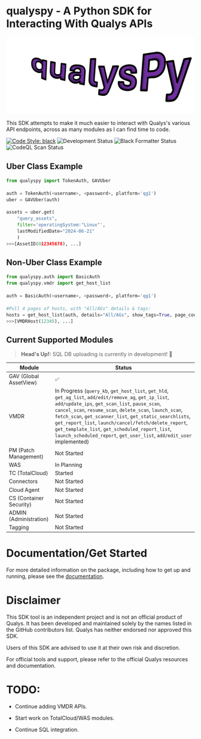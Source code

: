 ﻿# qualyspy - A Python SDK for Interacting With Qualys APIs
![Logo](./imgs/QualysPyLogo.png)

This SDK attempts to make it much easier to interact with Qualys's various API endpoints, across as many modules as I can find time to code.

[![Code Style: black](https://img.shields.io/badge/code%20style-black-000000.svg)](https://github.com/psf/black) ![Development Status](https://img.shields.io/badge/in%20development-8A2BE2) ![Black Formatter Status](https://github.com/0x41424142/qualyspy/actions/workflows/black.yml/badge.svg?event=push) ![CodeQL Scan Status](https://github.com/0x41424142/qualyspy/actions/workflows/codeql.yml/badge.svg?branch=main)

## Uber Class Example
```py
from qualyspy import TokenAuth, GAVUber

auth = TokenAuth(<username>, <password>, platform='qg1')
uber = GAVUber(auth)

assets = uber.get(
    "query_assets", 
    filter='operatingSystem:"Linux"', 
    lastModifiedDate="2024-06-21"
    )
>>>[AssetID(012345678), ...]
```
## Non-Uber Class Example
```py
from qualyspy.auth import BasicAuth
from qualyspy.vmdr import get_host_list

auth = BasicAuth(<username>, <password>, platform='qg1')

#Pull 4 pages of hosts, with "All/AGs" details & tags:
hosts = get_host_list(auth, details="All/AGs", show_tags=True, page_count=4)
>>>[VMDRHost(12345), ...]
```

## Current Supported Modules 

>**Head's Up!:** SQL DB uploading is currently in development! 🎉

|Module| Status |
|--|--|
| GAV (Global AssetView) |✅|
| VMDR | In Progress (```query_kb```, ```get_host_list```, ```get_hld```, ```get_ag_list```, ```add/edit/remove_ag```, ```get_ip_list```, ```add/update_ips```, ```get_scan_list```, ```pause_scan```, ```cancel_scan```, ```resume_scan```, ```delete_scan```, ```launch_scan```, ```fetch_scan```, ```get_scanner_list```, ```get_static_searchlists```, ```get_report_list```, ```launch/cancel/fetch/delete_report```, ```get_template_list```, ```get_scheduled_report_list```, ```launch_scheduled_report```, ```get_user_list```, ```add/edit_user``` implemented) |
| PM (Patch Management) | Not Started |
| WAS | In Planning |
| TC (TotalCloud) | Started |
|Connectors | Not Started |
|Cloud Agent | Not Started |
|CS (Container Security) | Not Started
|ADMIN (Administration) | Not Started
|Tagging| Not Started


# Documentation/Get Started


For more detailed information on the package, including how to get up and running, please see the [documentation](https://qualyspy.jakelindsay.uk).

# Disclaimer

This SDK tool is an independent project and is not an official product of Qualys. It has been developed and maintained solely by the names listed in the GitHub contributors list. Qualys has neither endorsed nor approved this SDK.

Users of this SDK are advised to use it at their own risk and discretion.

For official tools and support, please refer to the official Qualys resources and documentation.

# TODO:

- Continue adding VMDR APIs.

- Start work on TotalCloud/WAS modules.

- Continue SQL integration.
